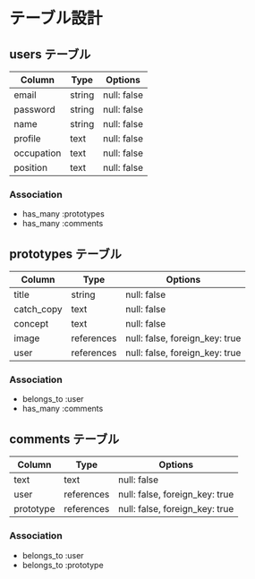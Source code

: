 # テーブル設計

## users テーブル

| Column     | Type   | Options     |
| ---------- | ------ | ----------- |
| email      | string | null: false |
| password   | string | null: false |
| name       | string | null: false |
| profile    | text   | null: false |
| occupation | text   | null: false |
| position   | text   | null: false |

### Association
- has_many :prototypes
- has_many :comments

## prototypes テーブル

| Column        | Type       | Options                        |
| ------------- | ---------- | ------------------------------ |
| title         | string     | null: false                    |
| catch_copy    | text       | null: false                    |
| concept       | text       | null: false                    |
| image         | references | null: false, foreign_key: true |
| user          | references | null: false, foreign_key: true |

### Association
- belongs_to :user
- has_many :comments


## comments テーブル

| Column       | Type       | Options                        |
| -------------| ---------- | ------------------------------ |
| text         | text       | null: false                    |
| user         | references | null: false, foreign_key: true |
| prototype    | references | null: false, foreign_key: true |
### Association
- belongs_to :user
- belongs_to :prototype